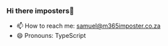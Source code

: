 ### Hi there imposters👋

<!--
**m365imposter/m365imposter** is a ✨ _special_ ✨ repository because its `README.md` (this file) appears on your GitHub profile.

Here are some ideas to get you started:

- 🔭 I’m currently working on speakrr.io
- 🌱 I’m currently learning Teams development
- 👯 I’m looking to collaborate on ...
- 🤔 I’m looking for help with ...
- 💬 Ask me about Microsoft 365 developer, SPFx and Graph
- 📫 How to reach me: samuel@m365imposter.co.za
- 😄 Pronouns: TypeScript
- ⚡ Fun fact: ...
-->
- 📫 How to reach me: samuel@m365imposter.co.za
- 😄 Pronouns: TypeScript
